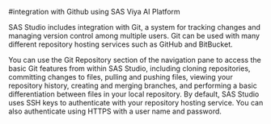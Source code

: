 #integration with Github using SAS Viya AI Platform

SAS Studio includes integration with Git, a system for tracking changes and managing version control among multiple users. Git can be used with many different repository hosting services such as GitHub and BitBucket.

You can use the Git Repository section of the navigation pane to access the basic Git features from within SAS Studio, including cloning repositories, committing changes to files, pulling and pushing files, viewing your repository history, creating and merging branches, and performing a basic differentiation between files in your local repository. By default, SAS Studio uses SSH keys to authenticate with your repository hosting service. You can also authenticate using HTTPS with a user name and password.

